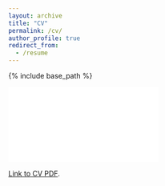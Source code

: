 ```yaml
---
layout: archive
title: "CV"
permalink: /cv/
author_profile: true
redirect_from:
  - /resume
---
```


{% include base_path %}

<embed src="/files/pdf/KevinGreenCV.pdf" type="application/pdf" />

[Link to CV PDF](/files/pdf/KevinGreenCV.pdf).
